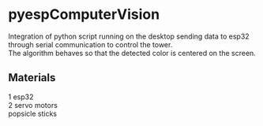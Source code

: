 # pyespComputerVision
Integration of python script running on the desktop sending data to esp32 through serial communication to control the tower.<br/>
The algorithm behaves so that the detected color is centered on the screen.

## Materials
1 esp32<br/>
2 servo motors<br/>
popsicle sticks
